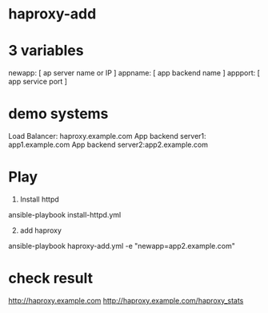 # haproxy-add

# 3 variables

newapp:  [ ap server name or IP ]
appname: [ app backend name ]
appport: [ app service port ]


# demo systems

Load Balancer: haproxy.example.com
App backend server1: app1.example.com
App backend server2:app2.example.com

# Play
1. Install httpd

ansible-playbook install-httpd.yml

2. add haproxy

ansible-playbook haproxy-add.yml -e "newapp=app2.example.com"


# check result

http://haproxy.example.com
http://haproxy.example.com/haproxy_stats




